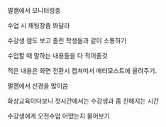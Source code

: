 멀캠에서 모니터링중

수업 시 채팅창좀 봐달라

수강생 캠도 보고 졸린 학생들과 같이 소통하기

수업할 때 말하는 내용들을 다 적어줄것

적은 내용은 화면 전환시 캡쳐떠서 매터모스트에 올려주기.

멀캠에서 신경을 많이씀

화상교육이다보니 첫시간에서는 수강생과 좀 친해지는 시간

수강생에게 오전수업 어땠는지 물어보기